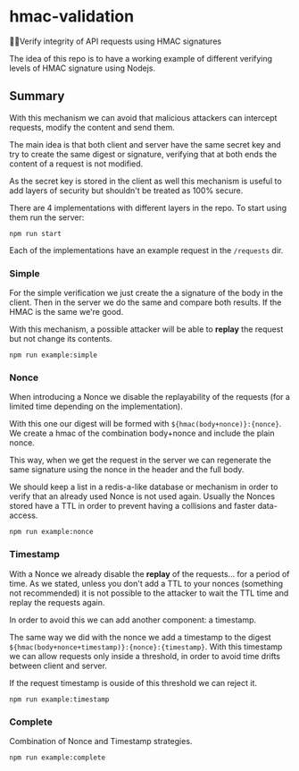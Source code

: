 # hmac-validation
👮‍♂️Verify integrity of API requests using HMAC signatures 

The idea of this repo is to have a working example of different verifying levels of HMAC signature using Nodejs. 

## Summary

With this mechanism we can avoid that malicious attackers can intercept requests, modify the content and send them.

The main idea is that both client and server have the same secret key and try to create the same digest or signature, 
verifying that at both ends the content of a request is not modified. 

As the secret key is stored in the client as well this mechanism is useful to add layers of security but shouldn't be treated 
as 100% secure. 

There are 4 implementations with different layers in the repo. To start using them run the server: 

```
npm run start
```

Each of the implementations have an example request in the `/requests` dir. 

### Simple

For the simple verification we just create the a signature of the body in the client.
Then in the server we do the same and compare both results. If the HMAC is the same we're good. 

With this mechanism, a possible attacker will be able to **replay** the request but not change its contents. 

```
npm run example:simple
```

### Nonce

When introducing a Nonce we disable the replayability of the requests (for a limited time depending on the implementation).

With this one our digest will be formed with `${hmac(body+nonce)}:{nonce}`. We create a hmac of the combination body+nonce and include the plain nonce.

This way, when we get the request in the server we can regenerate the same signature using the nonce in the header and the full body. 

We should keep a list in a redis-a-like database or mechanism in order to verify that an already used Nonce is not used again. 
Usually the Nonces stored have a TTL in order to prevent having a collisions and faster data-access. 

```
npm run example:nonce
```

### Timestamp 

With a Nonce we already disable the **replay** of the requests... for a period of time. As we stated, unless you don't add a TTL to your nonces (something not recommended) 
it is not possible to the attacker to wait the TTL time and replay the requests again. 

In order to avoid this we can add another component: a timestamp. 

The same way we did with the nonce we add a timestamp to the digest `${hmac(body+nonce+timestamp)}:{nonce}:{timestamp}`. 
With this timestamp we can allow requests only inside a threshold, in order to avoid time drifts between client and server.

If the request timestamp is ouside of this threshold we can reject it. 

```
npm run example:timestamp
```

### Complete

Combination of Nonce and Timestamp strategies. 

```
npm run example:complete
```
